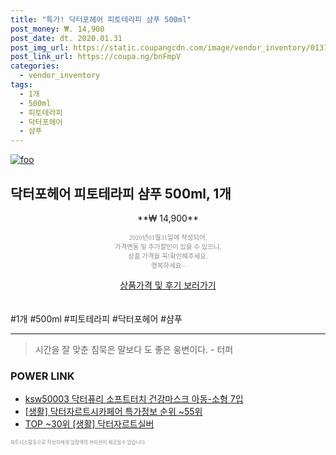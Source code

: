 ```yaml
--- 
title: "특가! 닥터포헤어 피토테라피 샴푸 500ml" 
post_money: ₩. 14,900 
post_date: dt. 2020.01.31 
post_img_url: https://static.coupangcdn.com/image/vendor_inventory/0131/b0a162a98c1b4dd9980c8150b263ebc9f8172cfc12a2b44ff330b2054319.jpg 
post_link_url: https://coupa.ng/bnFmpV 
categories: 
  - vendor_inventory 
tags: 
  - 1개 
  - 500ml 
  - 피토테라피 
  - 닥터포헤어 
  - 샴푸 
--- 
```

[![foo](https://static.coupangcdn.com/image/vendor_inventory/0131/b0a162a98c1b4dd9980c8150b263ebc9f8172cfc12a2b44ff330b2054319.jpg)](https://coupa.ng/bnFmpV) 

## 닥터포헤어 피토테라피 샴푸 500ml, 1개 
<p style="text-align: center;">**₩ 14,900**</p> 
<p style="text-align: center;"><span style="color: #898c8f; font-family: Georgia,Times,serif; font-size: 0.75em;">2020년01월31일에 작성되어, <br>가격변동 및 추가할인이 있을 수 있으니,<br> 상품 가격을 꼭!확인해주세요.<br>행복하세요~</span> 
</p>	 
<div markdown="0" style="text-align: center;"><a href="https://coupa.ng/bnFmpV" class="btn btn--success">상품가격 및 후기 보러가기</a></div> 
<br><br> 
  #1개 #500ml #피토테라피 #닥터포헤어 #샴푸 
<hr> 

> 시간을 잘 맞춘 침묵은 말보다 도 좋은 웅변이다. - 터퍼 


### POWER LINK

* <a href="https://blog.naver.com/fasyy4321/221788902285" target="_blank">ksw50003 닥터퓨리 소프트터치 건강마스크 아동-소형 7입</a>
* <a href="https://blog.naver.com/sakai111/221780995523" target="_blank"> [생활] 닥터자르트시카페어 특가정보 순위 ~55위</a>
* <a href="https://blog.naver.com/fasyy4321/221778331811" target="_blank"> TOP ~30위 [생활] 닥터자르트실버</a>

<span style="color: #898c8f; font-family: Georgia,Times,serif; font-size: 0.55em;">파트너스활동으로 작성자에게 일정액의 커미션이 제공될수 있습니다.</span> 
